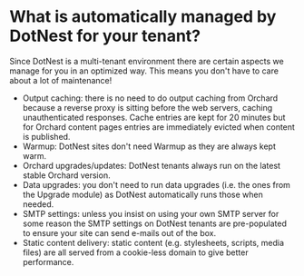 # What is automatically managed by DotNest for your tenant?



Since DotNest is a multi-tenant environment there are certain aspects we manage for you in an optimized way. This means you don't have to care about a lot of maintenance!

- Output caching: there is no need to do output caching from Orchard because a reverse proxy is sitting before the web servers, caching unauthenticated responses. Cache entries are kept for 20 minutes but for Orchard content pages entries are immediately evicted when content is published.
- Warmup: DotNest sites don't need Warmup as they are always kept warm.
- Orchard upgrades/updates: DotNest tenants always run on the latest stable Orchard version.
- Data upgrades: you don't need to run data upgrades (i.e. the ones from the Upgrade module) as DotNest automatically runs those when needed.
- SMTP settings: unless you insist on using your own SMTP server for some reason the SMTP settings on DotNest tenants are pre-populated to ensure your site can send e-mails out of the box.
- Static content delivery: static content (e.g. stylesheets, scripts, media files) are all served from a cookie-less domain to give better performance.